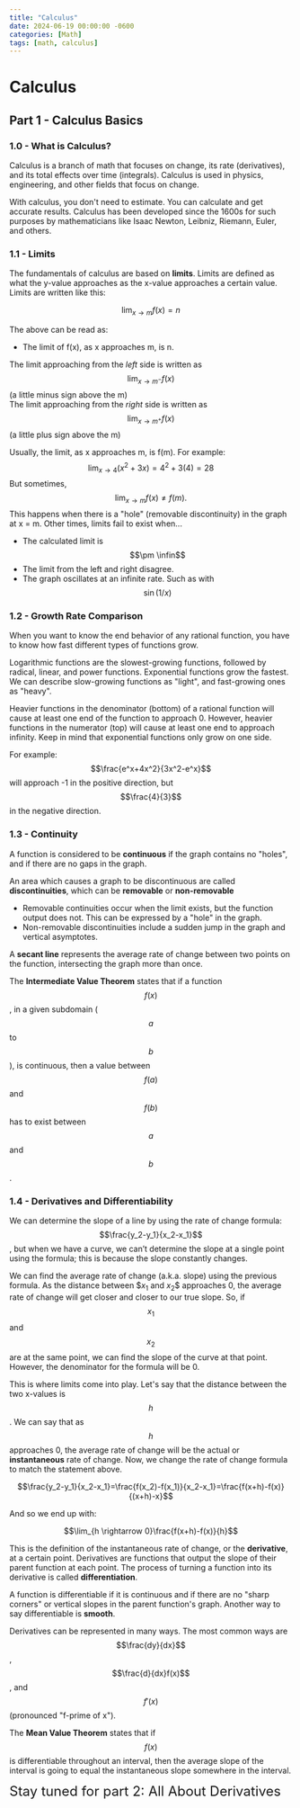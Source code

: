 ```yaml
---
title: "Calculus"
date: 2024-06-19 00:00:00 -0600
categories: [Math]
tags: [math, calculus]
---
```

<script
  src="https://cdn.mathjax.org/mathjax/latest/MathJax.js?config=TeX-AMS-MML_HTMLorMML"
  type="text/javascript">
</script>

# Calculus
## Part 1 - Calculus Basics
### 1.0 - What is Calculus?

Calculus is a branch of math that focuses on change, its rate (derivatives), and its total effects over time (integrals). Calculus is used in physics, engineering, and other fields  that focus on change.

With calculus, you don't need to estimate. You can calculate and get accurate results. Calculus has been developed since the 1600s for such purposes by mathematicians like Isaac Newton, Leibniz, Riemann, Euler, and others.

### 1.1 - Limits
The fundamentals of calculus are based on **limits**. Limits are defined as what the y-value approaches as the x-value approaches a certain value. Limits are written like this:

$$\lim_{x \rightarrow m} f(x) = n$$

The above can be read as:
- The limit of f(x), as x approaches m, is n.

The limit approaching from the *left* side is written as 
$$\lim_{x \rightarrow m^-} f(x)$$ 
(a little minus sign above the m)\
The limit approaching from the *right* side is written as 
$$\lim_{x \rightarrow m^+} f(x)$$ 
(a little plus sign above the m)

Usually, the limit, as x approaches m, is f(m). For example:
$$\lim_{x \rightarrow 4} (x^2 +3x)= 4^2+3(4)=28$$
But sometimes, 
$$\lim_{x \rightarrow m} f(x) \not= f(m).$$
This happens when there is a "hole" (removable discontinuity) in the graph at x = m. Other times, limits fail to exist when...
- The calculated limit is 
  $$\pm \infin$$
- The limit from the left and right disagree.
- The graph oscillates at an infinite rate. Such as with 
  $$\sin(1/x)$$

### 1.2 - Growth Rate Comparison
When you want to know the end behavior of any rational function, you have to know how fast different types of functions grow.

Logarithmic functions are the slowest-growing functions, followed by radical, linear, and power functions. Exponential functions grow the fastest. We can describe slow-growing functions  as "light", and fast-growing ones as "heavy".

Heavier functions in the denominator (bottom) of a rational function will cause at least one end of the function to approach 0. However, heavier functions in the numerator (top) will cause at least one end to approach infinity. Keep in mind that exponential functions only grow on one side.

For example: 
$$\frac{e^x+4x^2}{3x^2-e^x}$$ 
will approach -1 in the positive direction, but 
$$\frac{4}{3}$$ 
in the negative direction.
### 1.3 - Continuity

A function is considered to be **continuous** if the graph contains no "holes", and if there are no gaps in the graph. 

An area which causes a graph to be discontinuous are called **discontinuities**, which can be **removable** or **non-removable**
- Removable continuities occur when the limit exists, but the function output does not. This can be expressed by a "hole" in the graph.
- Non-removable discontinuities include a sudden jump in the graph and vertical asymptotes. 

A **secant line** represents the average rate of change between two points on the function, intersecting the graph more than once.

The **Intermediate Value Theorem** states that if a function 
$$f(x)$$
, in a given subdomain (
    $$a$$
     to 
     $$b$$
     ), is continuous, then a value between 
     $$f(a)$$
      and 
      $$f(b)$$ 
      has to exist between 
      $$a$$
       and 
       $$b$$.

### 1.4 - Derivatives and Differentiability

We can determine the slope of a line by using the rate of change formula: 
$$\frac{y_2-y_1}{x_2-x_1}$$
, but when we have a curve, we can’t determine the slope at a single point using the formula; this is because the slope constantly changes. 


We can find the average rate of change (a.k.a. slope) using the previous formula. As the distance between 
$$x_1$
 and 
 $x_2$$
  approaches 0, the average rate of change will get closer and closer to our true slope. 
 So, if 
 $$x_1$$
  and 
 $$x_2$$
  are at the same point, we can find the slope of the curve at that point. However, the denominator for the formula will be 0.

 This is where limits come into play. Let's say that the distance between the two x-values is 
 $$h$$
 . We can say that as 
 $$h$$
  approaches 0, the average rate of change will be the actual or **instantaneous** rate of change. Now, we change the rate of change formula to match the statement above.

 $$\frac{y_2-y_1}{x_2-x_1}=\frac{f(x_2)-f(x_1)}{x_2-x_1}=\frac{f(x+h)-f(x)}{(x+h)-x}$$  

 And so we end up with:

 $$\lim_{h \rightarrow 0}\frac{f(x+h)-f(x)}{h}$$ 


This is the definition of the instantaneous rate of change, or the  **derivative**, at a certain point. Derivatives are functions that output the slope of their parent function at each point. The process of turning a function into its derivative is called **differentiation**. 

A function is differentiable if it is continuous and if there are no "sharp corners" or vertical slopes in the parent function's graph. Another way to say differentiable is **smooth**.

Derivatives can be represented in many ways. The most common ways are 
$$\frac{dy}{dx}$$
, 
$$\frac{d}{dx}f(x)$$
, and 
$$f'(x)$$
 (pronounced "f-prime of x").

The **Mean Value Theorem** states that if 
$$f(x)$$
 is differentiable throughout an interval, then the average slope of the interval is going to equal the instantaneous slope somewhere in the interval.

<font size="5">Stay tuned for part 2: All About Derivatives</font>
